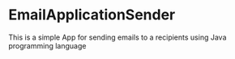 # EmailApplicationSender
This is a simple App for sending emails to a recipients using Java programming language

